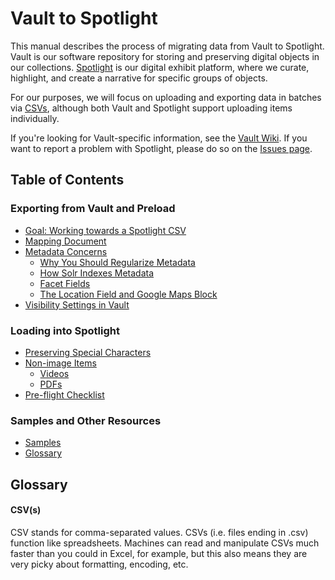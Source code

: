 # Vault to Spotlight

This manual describes the process of migrating data from Vault to Spotlight. Vault is our software repository for storing and preserving digital objects in our collections. [Spotlight](https://exhibits.library.uvic.ca/) is our digital exhibit platform, where we curate, highlight, and create a narrative for specific groups of objects.

For our purposes, we will focus on uploading and exporting data in batches via [CSVs](#csv), although both Vault and Spotlight support uploading items individually.

If you're looking for Vault-specific information, see the [Vault Wiki](https://github.com/UVicLibrary/Vault/wiki). If you want to report a problem with Spotlight, please do so on the [Issues page](https://github.com/UVicLibrary/Spotlight2_custom/issues).

## Table of Contents

### Exporting from Vault and Preload
* [Goal: Working towards a Spotlight CSV]()
* [Mapping Document]()
* [Metadata Concerns]()
  * [Why You Should Regularize Metadata]()
  * [How Solr Indexes Metadata]()
  * [Facet Fields]()
  * [The Location Field and Google Maps Block]()
* [Visibility Settings in Vault]()

### Loading into Spotlight
* [Preserving Special Characters]()
* [Non-image Items]()
  * [Videos]()
  * [PDFs]()
* [Pre-flight Checklist]()

### Samples and Other Resources
* [Samples]()
* [Glossary](#glossary)

## Glossary

#### CSV(s)
CSV stands for comma-separated values. CSVs (i.e. files ending in .csv) function like spreadsheets. Machines can read and manipulate CSVs much faster than you could in Excel, for example, but this also means they are very picky about formatting, encoding, etc.
